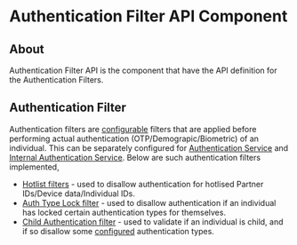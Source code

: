 # Authentication Filter API Component
## About
Authentication Filter API is the component that have the API definition for the Authentication Filters. 

## Authentication Filter
Authentication filters are [configurable]() filters that are applied before performing actual authentication (OTP/Demograpic/Biometric) of an individual. 
This can be separately configured for [Authentication Service]() and [Internal Authentication Service]().
Below are such authentication filters implemented, 
* [Hotlist filters]() - used to disallow authentication for hotlised Partner IDs/Device data/Individual IDs.
* [Auth Type Lock filter]() - used to disallow authentication if an individual has locked certain authentication types for themselves.
* [Child Authentication filter]() - used to validate if an individual is child, and if so disallow some [configured]() authentication types.


